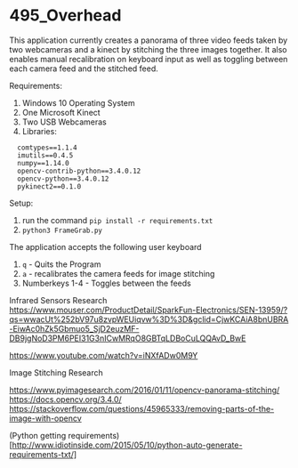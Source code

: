 # 495_Overhead

This application currently creates a panorama of three video feeds taken by two webcameras and a kinect by stitching the three images together. It also enables manual recalibration on keyboard input as well as toggling between each camera feed and the stitched feed.

Requirements:
1) Windows 10 Operating System
2) One Microsoft Kinect
3) Two USB Webcameras
4) Libraries: 
  ```
    comtypes==1.1.4
    imutils==0.4.5
    numpy==1.14.0
    opencv-contrib-python==3.4.0.12
    opencv-python==3.4.0.12
    pykinect2==0.1.0
  ```

Setup:
1) run the command `pip install -r requirements.txt`
2) `python3 FrameGrab.py`

The application accepts the following user keyboard
1) `q` - Quits the Program
2) `a` - recalibrates the camera feeds for image stitching
3) Numberkeys 1-4 - Toggles between the feeds


Infrared Sensors Research
https://www.mouser.com/ProductDetail/SparkFun-Electronics/SEN-13959/?qs=wwacUt%252bV97u8zvpWEUiqvw%3D%3D&gclid=CjwKCAiA8bnUBRA-EiwAc0hZk5Gbmuo5_SjD2euzMF-DB9jgNoD3PM6PEI31G3nICwMRqO8GBTqLDBoCuLQQAvD_BwE

https://www.youtube.com/watch?v=iNXfADw0M9Y

Image Stitching Research 

https://www.pyimagesearch.com/2016/01/11/opencv-panorama-stitching/
https://docs.opencv.org/3.4.0/
https://stackoverflow.com/questions/45965333/removing-parts-of-the-image-with-opencv


(Python getting requirements)[http://www.idiotinside.com/2015/05/10/python-auto-generate-requirements-txt/]
